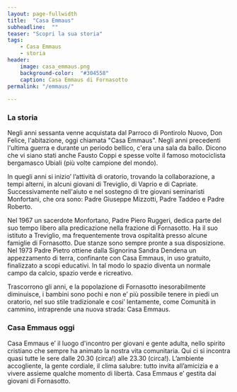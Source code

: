 ```yaml
---
layout: page-fullwidth
title:  "Casa Emmaus"
subheadline:  ""
teaser: "Scopri la sua storia"
tags:
    - Casa Emmaus
    - storia
header:
    image: casa_emmaus.png
    background-color:  "#304558"
    caption: Casa Emmaus di Fornasotto
permalink: "/emmaus/"
    
---
```

### La storia
Negli anni sessanta venne acquistata dal Parroco di Pontirolo Nuovo, Don Felice, l'abitazione, oggi chiamata &quot;Casa Emmaus&quot;. Negli anni precedenti l'ultima guerra e durante un periodo bellico, c'era una sala da ballo. Dicono che vi siano stati anche Fausto Coppi e spesse volte il famoso motociclista bergamasco Ubiali (più volte campione del mondo).

In quegli anni si inizio’ l’attività di oratorio, trovando la collaborazione, a tempi alterni, in alcuni giovani di Treviglio, di Vaprio e di Capriate. Successivamente nell'aiuto e nel sostegno di tre giovani seminaristi Monfortani, che ora sono: Padre Giuseppe Mizzotti, Padre Taddeo e Padre Roberto. 

Nel 1967 un sacerdote Monfortano, Padre Piero Ruggeri, dedica parte del suo tempo libero alla predicazione nella frazione di Fornasotto. Ha il suo istituto a Treviglio, ma frequentemente trova ospitalità presso alcune famiglie di Fornasotto. Due stanze sono sempre pronte a sua disposizione. Nel 1973 Padre Pietro ottiene dalla Signorina Sandra Dendena un appezzamento di terra, confinante con Casa Emmaus, in uso gratuito, finalizzato a scopi educativi. In tal modo lo spazio diventa un normale campo da calcio, spazio verde e ricreativo. 

Trascorrono gli anni, e la popolazione di Fornasotto inesorabilmente diminuisce, i bambini sono pochi e non e’ più possibile tenere in piedi un oratorio, nel suo stile tradizionale e cosi’ lentamente, come Comunità in cammino, intraprende una nuova strada: Casa Emmaus.


### Casa Emmaus oggi

Casa Emmaus e’ il luogo d'incontro per giovani e gente adulta, nello spirito cristiano che sempre ha animato la nostra vita comunitaria. Qui ci si incontra quasi tutte le sere dalle 20.30 (circa!) alle  23.30 (circa!). L’ambiente accogliente, la gente cordiale, il clima salubre: tutto invita all’amicizia e a vivere assieme qualche momento di libertà. Casa Emmaus e’ gestita dai giovani di Fornasotto.


